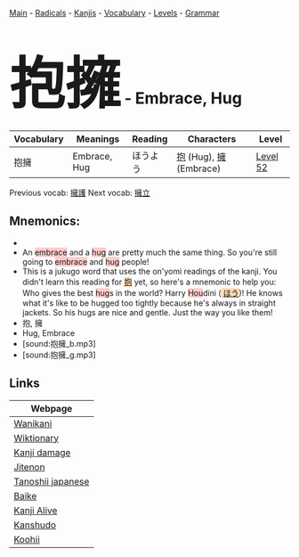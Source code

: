<style> bigfont {font-size: 100px}</style>
[Main](../README.md) -
[Radicals](../radicals.md) -
[Kanjis](../kanjis.md) -
[Vocabulary](../vocabulary.md) -
[Levels](../levels.md) -
[Grammar](../grammar.md)
# <bigfont> 抱擁</bigfont> - Embrace, Hug 

| Vocabulary | Meanings | Reading | Characters | Level |
| --- | --- | --- | --- | --- |
| 抱擁 | Embrace, Hug | ほうよう |  [抱](../kanjis/抱.md) (Hug), [擁](../kanjis/擁.md) (Embrace) | [Level 52](../levels/wk_level52.md) |

Previous vocab: [擁護](擁護.md) Next vocab: [擁立](擁立.md) 

## Mnemonics:

* 
* An <span style="background-color:#ffcccb"> embrace</span> and a <span style="background-color:#ffcccb"> hug</span> are pretty much the same thing. So you're still going to <span style="background-color:#ffcccb"> embrace</span> and <span style="background-color:#ffcccb"> hug</span> people!
* This is a jukugo word that uses the on'yomi readings of the kanji. You didn't learn this reading for <span style="background-color:#fed8b1"> [抱](https://jisho.org/search/抱)</span> yet, so here's a mnemonic to help you:<br />Who gives the best <span style="background-color:#ffcccb"> hug</span>s in the world? Harry <span style="background-color:#ffcccb"> Hou</span>dini (<span style="background-color:#fed8b1"> [ほう](https://jisho.org/search/ほう)</span>)! He knows what it's like to be hugged too tightly because he's always in straight jackets. So his hugs are nice and gentle. Just the way you like them!
* 抱, 擁
* Hug, Embrace
* [sound:抱擁_b.mp3]
* [sound:抱擁_g.mp3]


## Links 

| Webpage |
| --- |
| [Wanikani          ](https://www.wanikani.com/kanji/抱擁) |
| [Wiktionary        ](https://en.wiktionary.org/wiki/抱擁) |
| [Kanji damage      ](http://www.kanjidamage.com/kanji/search?utf8=✓&q=抱擁) |
| [Jitenon           ](https://jitenon.com/kanji/抱擁) |
| [Tanoshii japanese ](https://www.tanoshiijapanese.com/dictionary/kanji.cfm?k=抱擁) |
| [Baike             ](https://baike.baidu.com/item/抱擁) |
| [Kanji Alive       ](https://app.kanjialive.com/抱擁) |
| [Kanshudo          ](https://www.kanshudo.com/searchmn?q=抱擁) |
| [Koohii            ](https://kanji.koohii.com/study/kanji/抱擁) |
